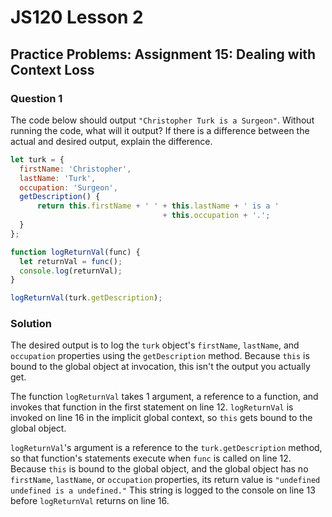 # JS120 Lesson 2

## Practice Problems: Assignment 15: Dealing with Context Loss

### Question 1

The code below should output `"Christopher Turk is a Surgeon"`. Without running
the code, what will it output? If there is a difference between the actual and
desired output, explain the difference.

```js
let turk = {
  firstName: 'Christopher',
  lastName: 'Turk',
  occupation: 'Surgeon',
  getDescription() {
      return this.firstName + ' ' + this.lastName + ' is a '
                                  + this.occupation + '.';
  }
};

function logReturnVal(func) {
  let returnVal = func();
  console.log(returnVal);
}

logReturnVal(turk.getDescription);
```

### Solution

The desired output is to log the `turk` object's `firstName`, `lastName`, and
`occupation` properties using the `getDescription` method. Because `this` is
bound to the global object at invocation, this isn't the output you actually
get.

The function `logReturnVal` takes 1 argument, a reference to a function, and
invokes that function in the first statement on line 12. `logReturnVal` is
invoked on line 16 in the implicit global context, so `this` gets bound to the
global object.

`logReturnVal`'s argument is a reference to the `turk.getDescription` method, so
that function's statements execute when `func` is called on line 12. Because
`this` is bound to the global object, and the global object has no `firstName`,
`lastName`, or `occupation` properties, its return value is `"undefined
undefined is a undefined."` This string is logged to the console on line 13
before `logReturnVal` returns on line 16.
